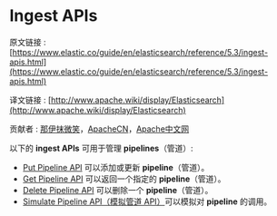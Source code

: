 # Ingest APIs

原文链接 : [https://www.elastic.co/guide/en/elasticsearch/reference/5.3/ingest-apis.html](https://www.elastic.co/guide/en/elasticsearch/reference/5.3/ingest-apis.html)

译文链接 : [http://www.apache.wiki/display/Elasticsearch](http://www.apache.wiki/display/Elasticsearch)

贡献者 : [那伊抹微笑](/display/~wangyangting)，[ApacheCN](/display/~apachecn)，[Apache中文网](/display/~apachechina)

以下的 **ingest APIs** 可用于管理 **pipelines**（管道）: 

*   [Put Pipeline API](/display/Elasticsearch/Put+Pipeline+API) 可以添加或更新 **pipeline**（管道）。
*   [Get Pipeline API](/display/Elasticsearch/Get+Pipeline+API) 可以返回一个指定的 **pipeline**（管道）。
*   [Delete Pipeline API](/display/Elasticsearch/Delete+Pipeline+API) 可以删除一个 **pipeline**（管道）。
*   [Simulate Pipeline API（模拟管道 API）](/pages/viewpage.action?pageId=9406138)可以模拟对 **pipeline** 的调用。